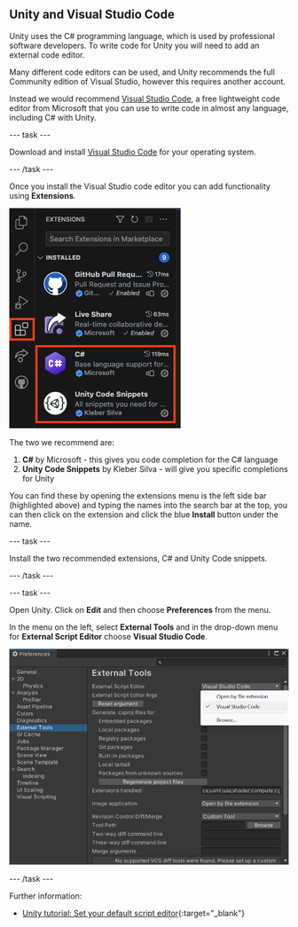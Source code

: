 ## Unity and Visual Studio Code

Unity uses the C# programming language, which is used by professional software developers. To write code for Unity you will need to add an external code editor.

Many different code editors can be used, and Unity recommends the full Community edition of Visual Studio, however this requires another account.

Instead we would recommend [Visual Studio Code](https://code.visualstudio.com/), a free lightweight code editor from Microsoft that you can use to write code in almost any language, including C# with Unity.

--- task ---

Download and install [Visual Studio Code](https://code.visualstudio.com/) for your operating system.

--- /task ---

Once you install the Visual Studio code editor you can add functionality using **Extensions**.

![The sidebar of visual studio code, the extension symbol (a square split into 4 sections, with the top left being slightly seperated) is highlighted, and two extensions; C# and Unity Code snippets are also highlighted.](images/VSCode-extensions.png)

The two we recommend are:
1. **C#** by Microsoft - this gives you code completion for the C# language
2. **Unity Code Snippets** by Kleber Silva - will give you specific completions for Unity

You can find these by opening the extensions menu is the left side bar (highlighted above) and typing the names into the search bar at the top, you can then click on the extension and click the blue **Install** button under the name.

--- task ---

Install the two recommended extensions, C# and Unity Code snippets.

--- /task ---

--- task ---

Open Unity. Click on **Edit** and then choose **Preferences** from the menu.

In the menu on the left, select **External Tools** and in the drop-down menu for **External Script Editor** choose **Visual Studio Code**.

![Preferences menu with Visual Studio Code chosen as the script editor.](images/unity-editor-select.png)

--- /task ---

Further information:
+ [Unity tutorial: Set your default script editor](https://learn.unity.com/tutorial/set-your-default-script-editor-ide){:target="_blank"}